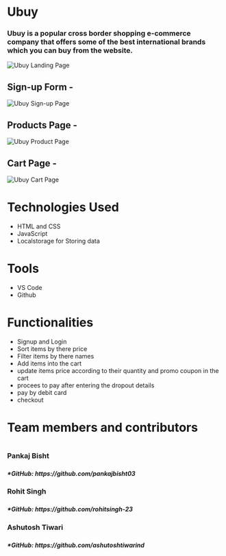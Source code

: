 # Ubuy
### Ubuy is a popular cross border shopping e-commerce company that offers some of the best international brands which you can buy from the website.
<img src = "https://i.ibb.co/HN5bCmg/Screenshot-259.png" alt="Ubuy Landing Page" />

## Sign-up Form -

<img src = "https://i.ibb.co/M1c2ZK0/Screenshot-261.png" alt="Ubuy Sign-up Page" />

## Products Page -

<img src = "https://i.ibb.co/S0rKXGG/Screenshot-263.png" alt="Ubuy Product Page" />

## Cart Page -

<img src = "https://i.ibb.co/dgmpRTT/Screenshot-256.png" alt="Ubuy Cart Page" />


# Technologies Used
* HTML and CSS
* JavaScript
* Localstorage for Storing data

# Tools
* VS Code
* Github

# Functionalities
* Signup and Login
* Sort items by there price
* Filter items by there names
* Add items into the cart
* update items price according to their quantity and promo coupon in the cart
* procees to pay after entering the dropout details
* pay by debit card
* checkout

<h1>Team members and contributors<h1>
	<h3>Pankaj Bisht<h3>
		<h5>*GitHub: https://github.com/pankajbisht03<h5>
			<h3>Rohit Singh<h3>
		<h5>*GitHub: https://github.com/rohitsingh-23<h5>
			<h3>Ashutosh Tiwari<h3>
		<h5>*GitHub: https://github.com/ashutoshtiwarind<h5>
			

